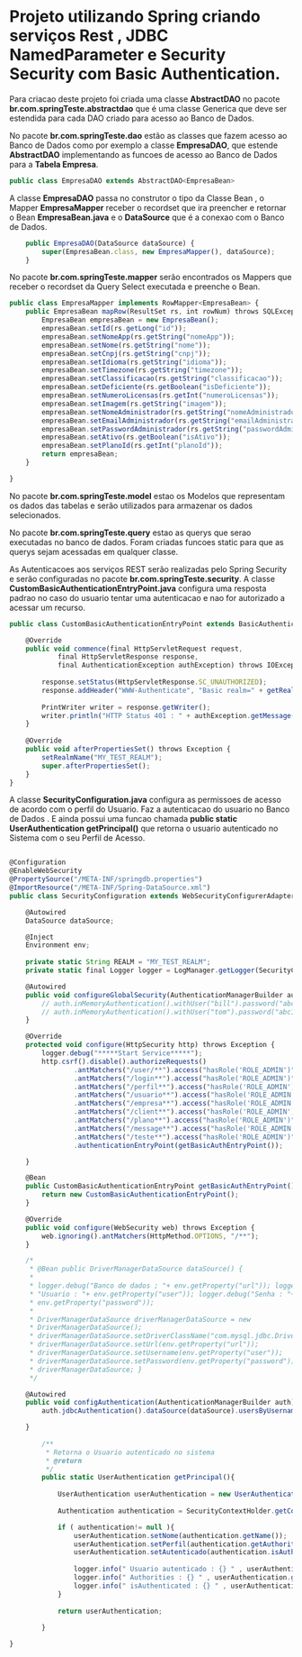 # Projeto utilizando Spring criando serviços Rest , JDBC NamedParameter e  Security Security com Basic Authentication.


Para criacao deste projeto foi criada uma classe **AbstractDAO<T>** no pacote **br.com.springTeste.abstractdao** que é uma classe 
Generica que deve ser estendida para cada DAO criado para acesso ao Banco de Dados.

No pacote **br.com.springTeste.dao** estão as classes que fazem acesso ao Banco de Dados como por exemplo a classe **EmpresaDAO**,
que estende **AbstractDAO** implementando as funcoes de acesso ao Banco de Dados para a **Tabela Empresa**. 

```javascript
public class EmpresaDAO extends AbstractDAO<EmpresaBean>
```

A classe **EmpresaDAO** passa no construtor o tipo da Classe Bean , o Mapper **EmpresaMapper** receber o recordset que ira preencher e retornar o Bean **EmpresaBean.java** e o **DataSource** que é a conexao com o Banco de Dados.   

```javascript
	public EmpresaDAO(DataSource dataSource) {
		super(EmpresaBean.class, new EmpresaMapper(), dataSource);
	}
```

No pacote **br.com.springTeste.mapper** serão encontrados os Mappers que receber o recordset da Query Select executada e 
preenche o Bean. 

```javascript
public class EmpresaMapper implements RowMapper<EmpresaBean> {
    public EmpresaBean mapRow(ResultSet rs, int rowNum) throws SQLException {
        EmpresaBean empresaBean = new EmpresaBean();
        empresaBean.setId(rs.getLong("id"));
        empresaBean.setNomeApp(rs.getString("nomeApp"));
        empresaBean.setNome(rs.getString("nome"));
        empresaBean.setCnpj(rs.getString("cnpj"));
        empresaBean.setIdioma(rs.getString("idioma"));
        empresaBean.setTimezone(rs.getString("timezone"));
        empresaBean.setClassificacao(rs.getString("classificacao"));
        empresaBean.setDeficiente(rs.getBoolean("isDeficiente"));
        empresaBean.setNumeroLicensas(rs.getInt("numeroLicensas"));
        empresaBean.setImagem(rs.getString("imagem"));
        empresaBean.setNomeAdministrador(rs.getString("nomeAdministrador"));
        empresaBean.setEmailAdministrador(rs.getString("emailAdministrador"));
        empresaBean.setPasswordAdministrador(rs.getString("passwordAdministrador"));
        empresaBean.setAtivo(rs.getBoolean("isAtivo"));
        empresaBean.setPlanoId(rs.getInt("planoId"));
        return empresaBean;
    }

}

```


No pacote **br.com.springTeste.model** estao os Modelos que representam os dados das tabelas e serão utilizados para armazenar os dados selecionados. 



No pacote **br.com.springTeste.query** estao as querys que serao executadas no banco de dados. Foram criadas funcoes static para que as querys sejam acessadas em qualquer classe. 




As Autenticacoes aos serviços REST serão realizadas pelo Spring Security e serão configuradas no pacote **br.com.springTeste.security**.
A classe **CustomBasicAuthenticationEntryPoint.java** configura uma resposta padrao no caso do usuario tentar uma autenticacao e nao for autorizado a acessar um recurso. 

```javascript
public class CustomBasicAuthenticationEntryPoint extends BasicAuthenticationEntryPoint {

    @Override
    public void commence(final HttpServletRequest request, 
    		final HttpServletResponse response, 
    		final AuthenticationException authException) throws IOException, ServletException {
    	
    	response.setStatus(HttpServletResponse.SC_UNAUTHORIZED);
    	response.addHeader("WWW-Authenticate", "Basic realm=" + getRealmName() + "");
        
        PrintWriter writer = response.getWriter();
        writer.println("HTTP Status 401 : " + authException.getMessage());
    }
    
    @Override
    public void afterPropertiesSet() throws Exception {
        setRealmName("MY_TEST_REALM");
        super.afterPropertiesSet();
    }
}
```



A classe **SecurityConfiguration.java** configura as permissoes de acesso de acordo com o perfil do Usuario. Faz a autenticacao do usuario no Banco de Dados . E ainda possui uma funcao chamada **public static UserAuthentication getPrincipal()** que retorna o usuario autenticado no Sistema com o seu Perfil de Acesso. 




```javascript

@Configuration
@EnableWebSecurity
@PropertySource("/META-INF/springdb.properties")
@ImportResource("/META-INF/Spring-DataSource.xml")
public class SecurityConfiguration extends WebSecurityConfigurerAdapter {

	@Autowired
	DataSource dataSource;

	@Inject
	Environment env;
        
	private static String REALM = "MY_TEST_REALM";
	private static final Logger logger = LogManager.getLogger(SecurityConfiguration.class);

	@Autowired
	public void configureGlobalSecurity(AuthenticationManagerBuilder auth) throws Exception {
		// auth.inMemoryAuthentication().withUser("bill").password("abc123").roles("ADMIN");
		// auth.inMemoryAuthentication().withUser("tom").password("abc123").roles("USER");
	}

	@Override
	protected void configure(HttpSecurity http) throws Exception {
		logger.debug("*****Start Service*****");
		http.csrf().disable().authorizeRequests()
				.antMatchers("/user/**").access("hasRole('ROLE_ADMIN')")
				.antMatchers("/login**").access("hasRole('ROLE_ADMIN')")
				.antMatchers("/perfil**").access("hasRole('ROLE_ADMIN')")
				.antMatchers("/usuario**").access("hasRole('ROLE_ADMIN')")
				.antMatchers("/empresa**").access("hasRole('ROLE_ADMIN')")
				.antMatchers("/client**").access("hasRole('ROLE_ADMIN')")
				.antMatchers("/plano**").access("hasRole('ROLE_ADMIN')")
				.antMatchers("/message**").access("hasRole('ROLE_ADMIN')")
				.antMatchers("/teste**").access("hasRole('ROLE_ADMIN')").and().httpBasic().realmName(REALM)
				.authenticationEntryPoint(getBasicAuthEntryPoint());

	}

	@Bean
	public CustomBasicAuthenticationEntryPoint getBasicAuthEntryPoint() {
		return new CustomBasicAuthenticationEntryPoint();
	}

	@Override
	public void configure(WebSecurity web) throws Exception {
		web.ignoring().antMatchers(HttpMethod.OPTIONS, "/**");
	}

	/*
	 * @Bean public DriverManagerDataSource dataSource() {
	 * 
	 * logger.debug("Banco de dados ; "+ env.getProperty("url")); logger.debug(
	 * "Usuario : "+ env.getProperty("user")); logger.debug("Senha : "+
	 * env.getProperty("password"));
	 * 
	 * DriverManagerDataSource driverManagerDataSource = new
	 * DriverManagerDataSource();
	 * driverManagerDataSource.setDriverClassName("com.mysql.jdbc.Driver");
	 * driverManagerDataSource.setUrl(env.getProperty("url"));
	 * driverManagerDataSource.setUsername(env.getProperty("user"));
	 * driverManagerDataSource.setPassword(env.getProperty("password")); return
	 * driverManagerDataSource; }
	 */

	@Autowired
	public void configAuthentication(AuthenticationManagerBuilder auth) throws Exception {
		auth.jdbcAuthentication().dataSource(dataSource).usersByUsernameQuery(QueryUsuario.queryUserAuthentication()).authoritiesByUsernameQuery(QueryUsuario.queryUserAndProfileAuthentication());

	}
        
        /**
         * Retorna o Usuario autenticado no sistema
         * @return 
         */
        public static UserAuthentication getPrincipal(){
            
            UserAuthentication userAuthentication = new UserAuthentication();
            
            Authentication authentication = SecurityContextHolder.getContext().getAuthentication();

            if ( authentication!= null ){
                userAuthentication.setNome(authentication.getName());
                userAuthentication.setPerfil(authentication.getAuthorities().toString());
                userAuthentication.setAutenticado(authentication.isAuthenticated());
                
                logger.info(" Usuario autenticado : {} " , userAuthentication.getNome()  ); 
                logger.info(" Authorities : {} " , userAuthentication.getPerfil()  ); 
                logger.info(" isAuthenticated : {} " , userAuthentication.isAutenticado()  ); 
            }
            
            return userAuthentication;
            
        }

}

```


